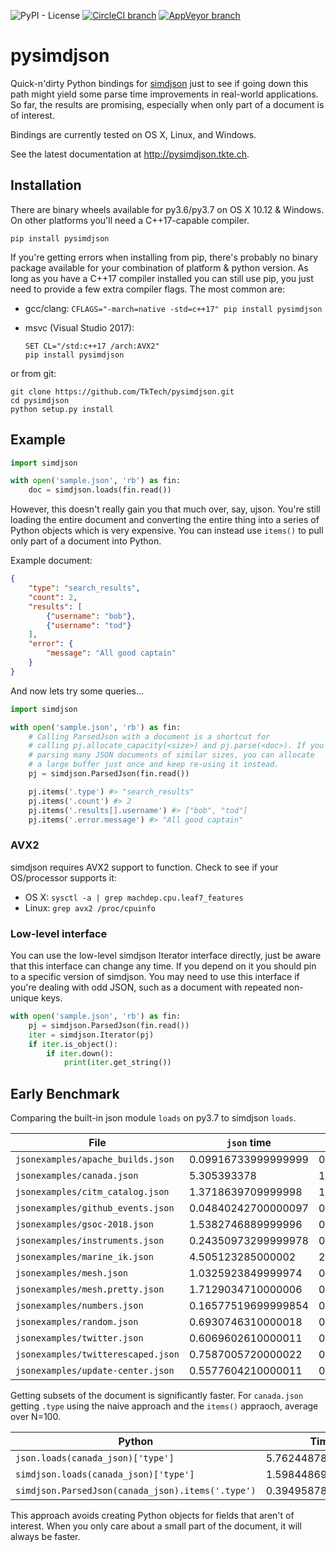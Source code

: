 ![PyPI - License](https://img.shields.io/pypi/l/pysimdjson.svg?style=flat-square)
[![CircleCI branch](https://img.shields.io/circleci/project/github/TkTech/pysimdjson/master.svg?style=flat-square)](https://circleci.com/gh/TkTech/pysimdjson)
[![AppVeyor branch](https://img.shields.io/appveyor/ci/TkTech/pysimdjson/master.svg?style=flat-square)](https://ci.appveyor.com/project/TkTech/pysimdjson)

# pysimdjson

Quick-n'dirty Python bindings for [simdjson][] just to see if going down this path
might yield some parse time improvements in real-world applications. So far,
the results are promising, especially when only part of a document is of
interest.

Bindings are currently tested on OS X, Linux, and Windows.

See the latest documentation at http://pysimdjson.tkte.ch.

## Installation

There are binary wheels available for py3.6/py3.7 on OS X 10.12 & Windows. On
other platforms you'll need a C++17-capable compiler.

`pip install pysimdjson`

If you're getting errors when installing from pip, there's probably no binary
package available for your combination of platform & python version. As long as
you have a C++17 compiler installed you can still use pip, you just need to
provide a few extra compiler flags. The most common are:

- gcc/clang: `CFLAGS="-march=native -std=c++17" pip install pysimdjson`
- msvc (Visual Studio 2017):

    ```
    SET CL="/std:c++17 /arch:AVX2"
    pip install pysimdjson
    ```

or from git:

```
git clone https://github.com/TkTech/pysimdjson.git
cd pysimdjson
python setup.py install
```

## Example

```python
import simdjson

with open('sample.json', 'rb') as fin:
    doc = simdjson.loads(fin.read())
```

However, this doesn't really gain you that much over, say, ujson. You're still
loading the entire document and converting the entire thing into a series of
Python objects which is very expensive. You can instead use `items()` to pull
only part of a document into Python.

Example document:

```json
{
    "type": "search_results",
    "count": 2,
    "results": [
        {"username": "bob"},
        {"username": "tod"}
    ],
    "error": {
        "message": "All good captain"
    }
}
```

And now lets try some queries...

```python
import simdjson

with open('sample.json', 'rb') as fin:
    # Calling ParsedJson with a document is a shortcut for
    # calling pj.allocate_capacity(<size>) and pj.parse(<doc>). If you're
    # parsing many JSON documents of similar sizes, you can allocate
    # a large buffer just once and keep re-using it instead.
    pj = simdjson.ParsedJson(fin.read())

    pj.items('.type') #> "search_results"
    pj.items('.count') #> 2
    pj.items('.results[].username') #> ["bob", "tod"]
    pj.items('.error.message') #> "All good captain"
```

### AVX2

simdjson requires AVX2 support to function. Check to see if your OS/processor supports it:

- OS X: `sysctl -a | grep machdep.cpu.leaf7_features`
- Linux: `grep avx2 /proc/cpuinfo`

### Low-level interface

You can use the low-level simdjson Iterator interface directly, just be aware
that this interface can change any time. If you depend on it you should pin to
a specific version of simdjson. You may need to use this interface if you're
dealing with odd JSON, such as a document with repeated non-unique keys.

```python
with open('sample.json', 'rb') as fin:
    pj = simdjson.ParsedJson(fin.read())
    iter = simdjson.Iterator(pj)
    if iter.is_object():
        if iter.down():
            print(iter.get_string())
```

## Early Benchmark

Comparing the built-in json module `loads` on py3.7 to simdjson `loads`.

| File | `json` time | `pysimdjson` time |
| ---- | ----------- | ----------------- |
| `jsonexamples/apache_builds.json` | 0.09916733999999999 | 0.074089268 |
| `jsonexamples/canada.json` | 5.305393378 | 1.6547515810000002 |
| `jsonexamples/citm_catalog.json` | 1.3718639709999998 | 1.0438697340000003 |
| `jsonexamples/github_events.json` | 0.04840242700000097 | 0.034239397999998644 |
| `jsonexamples/gsoc-2018.json` | 1.5382746889999996 | 0.9597240750000005 |
| `jsonexamples/instruments.json` | 0.24350973299999978 | 0.13639699600000021 |
| `jsonexamples/marine_ik.json` | 4.505123285000002 | 2.8965093270000004 |
| `jsonexamples/mesh.json` | 1.0325923849999974 | 0.38916503499999777 |
| `jsonexamples/mesh.pretty.json` | 1.7129034710000006 | 0.46509220500000126 |
| `jsonexamples/numbers.json` | 0.16577519699999854 | 0.04843887400000213 |
| `jsonexamples/random.json` | 0.6930746310000018 | 0.6175370539999996 |
| `jsonexamples/twitter.json` | 0.6069602610000011 | 0.41049074900000093 |
| `jsonexamples/twitterescaped.json` | 0.7587005720000022 | 0.41576198399999953 |
| `jsonexamples/update-center.json` | 0.5577604210000011 | 0.4961777420000004 |

Getting subsets of the document is significantly faster. For `canada.json`
getting `.type` using the naive approach and the `items()` appraoch, average
over N=100.

| Python | Time |
| ------ | ---- |
| `json.loads(canada_json)['type']` | 5.76244878 |
| `simdjson.loads(canada_json)['type']` | 1.5984486990000004 |
| `simdjson.ParsedJson(canada_json).items('.type')` | 0.3949587819999998 |

This approach avoids creating Python objects for fields that aren't of
interest. When you only care about a small part of the document, it will always
be faster.

[simdjson]: https://github.com/lemire/simdjson
